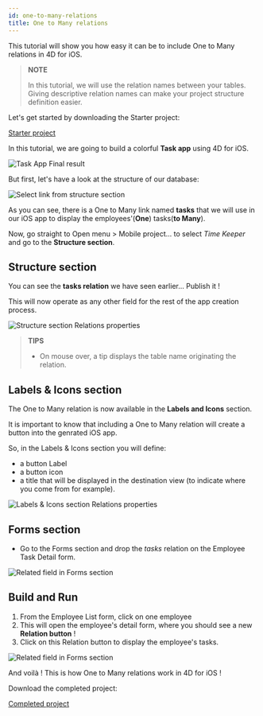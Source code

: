 ```yaml
---
id: one-to-many-relations
title: One to Many relations
---
```


This tutorial will show you how easy it can be to include One to Many relations in 4D for iOS.


> **NOTE**
>
> In this tutorial, we will use the relation names between your tables.
Giving descriptive relation names can make your project structure definition easier.

Let's get started by downloading the Starter project:

<a className="button button--primary"
href="https://github.com/4d-for-ios/tutorial-OneToManyRelations/archive/c006015afeb0e134d872152f53b8cd5e4dcb59bb.zip">Starter project</a>

In this tutorial, we are going to build a colorful **Task app** using 4D for iOS.

![Task App Final result](img/4D-for-iOS-dark-mode-card-relation-ios-13.gif)

But first, let's have a look at the structure of our database:

![Select link from structure section](img/Database-1-to-N-relations-4D-for-iOS.png)

As you can see, there is a One to Many link named **tasks** that we will use in our iOS app to display the employees'(**One**) tasks(**to Many**).

Now, go straight to Open menu > Mobile project... to select *Time Keeper* and go to the **Structure section**.

## Structure section

You can see the **tasks relation** we have seen earlier... Publish it !

This will now operate as any other field for the rest of the app creation process.

![Structure section Relations properties](img/Structure-section-relations-4D-for-iOS.png)

> **TIPS**
>
> * On mouse over, a tip displays the table name originating the relation.

## Labels & Icons section

The One to Many relation is now available in the **Labels and Icons** section.

It is important to know that including a One to Many relation will create a button into the genrated iOS app.

So, in the Labels & Icons section you will define:

* a button Label
* a button icon
* a title that will be displayed in the destination view (to indicate where you come from for example).

![Labels & Icons section Relations properties](img/Relations-properties-Labels-icons-section-4D-for-iOS.png)

## Forms section

* Go to the Forms section and drop the *tasks* relation on the Employee Task Detail form.

![Related field in Forms section](img/1-to-n-relations-forms-section.png)

## Build and Run

1. From the Employee List form, click on one employee 
2. This will open the employee's detail form, where you should see a new **Relation button** !
3. Click on this Relation button to display the employee's tasks. 

![Related field in Forms section](img/One-to-n-relations-task-ios-app.png)

And voilà ! This is how One to Many relations work in 4D for iOS !

Download the completed project:

<a className="button button--primary"
href="https://github.com/4d-for-ios/tutorial-OneToManyRelations/releases/latest/download/tutorial-OneToManyRelations.zip">Completed project</a>
